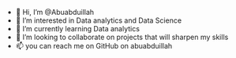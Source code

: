 - 👋 Hi, I’m @Abuabduillah
- 👀 I’m interested in Data analytics and Data Science
- 🌱 I’m currently learning Data analytics
- 💞️ I’m looking to collaborate on projects that will sharpen my skills
- 📫 you can reach me on GitHub on abuabduillah

<!---
Abuabduillah/Abuabduillah is a ✨ special ✨ repository because its `README.md` (this file) appears on your GitHub profile.
You can click the Preview link to take a look at your changes.
--->
